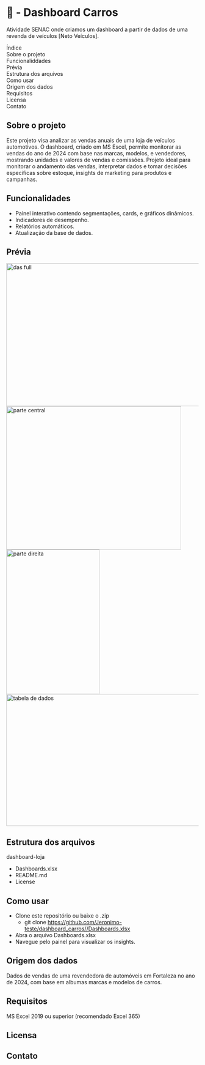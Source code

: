 # 🚗 - Dashboard Carros 
Atividade SENAC onde criamos um dashboard a partir de dados de uma revenda de veículos [Neto Veículos].

Índice\
Sobre o projeto\
Funcionaliddades\
Prévia\
Estrutura dos arquivos\
Como usar\
Origem dos dados\
Requisitos\
Licensa\
Contato
## Sobre o projeto
  Este projeto visa analizar as vendas anuais de uma loja de veículos automotivos. O dashboard, criado em MS Escel, permite monitorar as vendas do ano de 2024 com base nas marcas, modelos, e vendedores, mostrando unidades e valores de vendas e comissões.
  Projeto ideal para monitorar o andamento das vendas, interpretar dados e tomar decisões específicas sobre estoque, insights de marketing para produtos e campanhas.
## Funcionalidades
- Painel interativo contendo segmentações, cards, e gráficos dinâmicos.
- Indicadores de desempenho.
- Relatórios automáticos.
- Atualização da base de dados.
## Prévia
<img width="846" height="374" alt="das full" src="https://github.com/user-attachments/assets/e62d2e46-2f6c-44a1-92c8-16348bbea1de" />
<img width="458" height="375" alt="parte central" src="https://github.com/user-attachments/assets/d963ba81-1efc-428b-bc29-5cefb2d6bc8a" />
<img width="244" height="378" alt="parte direita" src="https://github.com/user-attachments/assets/d1cfd716-37eb-4182-8b25-d83bf8544196" />
<img width="626" height="345" alt="tabela de dados" src="https://github.com/user-attachments/assets/a088f79d-73ca-4c51-9f9d-4ad5f6b0895d" />

## Estrutura dos arquivos
dashboard-loja
- Dashboards.xlsx
- README.md
- License

## Como usar
- Clone este repositório ou baixe o .zip
  - git clone https://github.com/Jeronimo-teste/dashboard_carros//Dashboards.xlsx
- Abra o arquivo Dashboards.xlsx
- Navegue pelo painel para visualizar os insights.  

## Origem dos dados
Dados de vendas de uma revendedora de automóveis em Fortaleza no ano de 2024, com base em albumas marcas e modelos de carros.

## Requisitos
MS Excel 2019 ou superior (recomendado Excel 365)

## Licensa

## Contato
